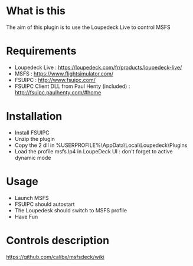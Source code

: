 # What is this
The aim of this plugin is to use the Loupedeck Live to control MSFS
# Requirements
* Loupedeck Live : https://loupedeck.com/fr/products/loupedeck-live/
* MSFS : https://www.flightsimulator.com/
* FSUIPC : http://www.fsuipc.com/
* FSUIPC Client DLL from Paul Henty (included) : http://fsuipc.paulhenty.com/#home
# Installation
* Install FSUIPC
* Unzip the plugin
* Copy the 2 dll in %USERPROFILE%\AppData\Local\Loupedeck\Plugins
* Load the profile msfs.lp4 in LoupeDeck UI : don't forget to active dynamic mode
# Usage
* Launch MSFS
* FSUIPC should autostart
* The Loupedesk should switch to MSFS profile
* Have Fun
# Controls description
https://github.com/calibx/msfsdeck/wiki



